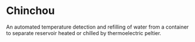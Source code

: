# Chinchou

An automated temperature detection and refilling of water from a container to separate reservoir heated or chilled by thermoelectric peltier.  
